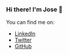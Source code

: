 ### Hi there! I'm Jose 👋

You can find me on:

* [LinkedIn](https://www.linkedin.com/in/josecsotomorales)
* [Twitter](https://twitter.com/josecsmorales)
* [GitHub](https://github.com/josecsotomorales)
